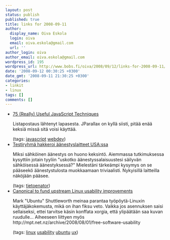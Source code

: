 ```yaml
---
layout: post
status: publish
published: true
title: links for 2008-09-11
author:
  display_name: Oiva Eskola
  login: oiva
  email: oiva.eskola@gmail.com
  url: ''
author_login: oiva
author_email: oiva.eskola@gmail.com
wordpress_id: 195
wordpress_url: http://www.bobs.fi/oiva/2008/09/12/links-for-2008-09-11/
date: '2008-09-12 00:30:25 +0300'
date_gmt: '2008-09-11 21:30:25 +0300'
categories:
- linkit
- linux
tags: []
comments: []
---
```

<ul class="delicious">
<li>
<div class="delicious-link"><a href="http://www.smashingmagazine.com/2008/09/11/75-really-useful-javascript-techniques/">75 (Really) Useful JavaScript Techniques</a></div></p>
<div class="delicious-extended">Listapostaus l&auml;htenyt lapasesta. JParallax on kyll&auml; siisti, pit&auml;&auml; en&auml;&auml; keksi&auml; miss&auml; sit&auml; voisi k&auml;ytt&auml;&auml;.</div></p>
<div class="delicious-tags">(tags: <a href="http://delicious.com/oiva/javascript">javascript</a> <a href="http://delicious.com/oiva/webdev">webdev</a>)</div></li>
<li>
<div class="delicious-link"><a href="http://www.hs.fi/ulkomaat/artikkeli/Testiryhm%C3%A4+hakkeroi+%C3%A4%C3%A4nestyslaitteet+USAssa/1135239363877">Testiryhm&auml; hakkeroi &auml;&auml;nestyslaitteet USA:ssa</a></div></p>
<div class="delicious-extended">Miksi s&auml;hk&ouml;inen &auml;&auml;nestys on huono keksint&ouml;. Aiemmassa tutkimuksessa kysyttiin jotain tyyliin "uskotko &auml;&auml;nestyssalaisuustesi s&auml;ilyv&auml;n s&auml;hk&ouml;isess&auml; &auml;&auml;nestyksess&auml;?" Mielest&auml;ni t&auml;rke&auml;mpi kysymys on se p&auml;&auml;seek&ouml; &auml;&auml;nestystulosta muokkaamaan triviaalisti. Nykyisill&auml; laitteilla n&auml;k&ouml;j&auml;&auml;n p&auml;&auml;see.</div></p>
<div class="delicious-tags">(tags: <a href="http://delicious.com/oiva/tietoenator">tietoenator</a>)</div></li>
<li>
<div class="delicious-link"><a href="http://arstechnica.com/news.ars/post/20080911-canonical-to-fund-upstream-linux-usability-improvements.html">Canonical to fund upstream Linux usability improvements</a></div></p>
<div class="delicious-extended">Mark "Ubuntu" Shuttleworth meinaa parantaa ty&ouml;p&ouml;yt&auml;-Linuxin k&auml;ytt&auml;j&auml;kokemusta, mik&auml; on ihan fiksu veto. Vaikka jos asennuksen saisi sellaiseksi, ettei tarvitse k&auml;sin konffata xorgia, ett&auml; ylip&auml;&auml;t&auml;&auml;n saa kuvan ruudulle... Aiheeseen liittyen my&ouml;s http://mpt.net.nz/archive/2008/08/01/free-software-usability</div></p>
<div class="delicious-tags">(tags: <a href="http://delicious.com/oiva/linux">linux</a> <a href="http://delicious.com/oiva/usability">usability</a> <a href="http://delicious.com/oiva/ubuntu">ubuntu</a> <a href="http://delicious.com/oiva/ux">ux</a>)</div></li>
</ul>
